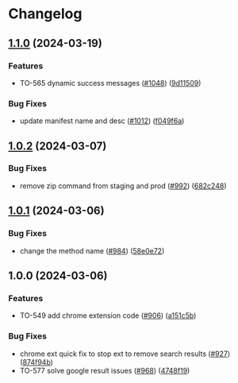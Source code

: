 # Changelog

## [1.1.0](https://github.com/bluelightcard/BlueLightCard-2.0/compare/bluelightcard/chrome-extension-v1.0.2...bluelightcard/chrome-extension-v1.1.0) (2024-03-19)


### Features

* TO-565 dynamic success messages ([#1048](https://github.com/bluelightcard/BlueLightCard-2.0/issues/1048)) ([9d11509](https://github.com/bluelightcard/BlueLightCard-2.0/commit/9d11509c0f6e59ad3b1cd56b2c10bbd757398c57))


### Bug Fixes

* update manifest name and desc ([#1012](https://github.com/bluelightcard/BlueLightCard-2.0/issues/1012)) ([f049f6a](https://github.com/bluelightcard/BlueLightCard-2.0/commit/f049f6a79e9a5ca541be359b496ca6f2ed3d329a))

## [1.0.2](https://github.com/bluelightcard/BlueLightCard-2.0/compare/bluelightcard/chrome-extension-v1.0.1...bluelightcard/chrome-extension-v1.0.2) (2024-03-07)


### Bug Fixes

* remove zip command from staging and  prod ([#992](https://github.com/bluelightcard/BlueLightCard-2.0/issues/992)) ([682c248](https://github.com/bluelightcard/BlueLightCard-2.0/commit/682c248380e8c289b007be9e189cd7138c46062d))

## [1.0.1](https://github.com/bluelightcard/BlueLightCard-2.0/compare/bluelightcard/chrome-extension-v1.0.0...bluelightcard/chrome-extension-v1.0.1) (2024-03-06)


### Bug Fixes

* change the method name ([#984](https://github.com/bluelightcard/BlueLightCard-2.0/issues/984)) ([58e0e72](https://github.com/bluelightcard/BlueLightCard-2.0/commit/58e0e72d56f0da72182b23ea614081a6e0ddf53a))

## 1.0.0 (2024-03-06)


### Features

* TO-549 add chrome extension code ([#906](https://github.com/bluelightcard/BlueLightCard-2.0/issues/906)) ([a151c5b](https://github.com/bluelightcard/BlueLightCard-2.0/commit/a151c5b965e718da3dd44a6031e0c052b34ca639))


### Bug Fixes

* chrome ext quick fix to stop ext to remove search results ([#927](https://github.com/bluelightcard/BlueLightCard-2.0/issues/927)) ([874f94b](https://github.com/bluelightcard/BlueLightCard-2.0/commit/874f94bb77e0133afce649f617cca50fe4cc90e3))
* TO-577 solve google result issues  ([#968](https://github.com/bluelightcard/BlueLightCard-2.0/issues/968)) ([4748f19](https://github.com/bluelightcard/BlueLightCard-2.0/commit/4748f19bf5b7d0685075579e61e8179baf7acc26))
